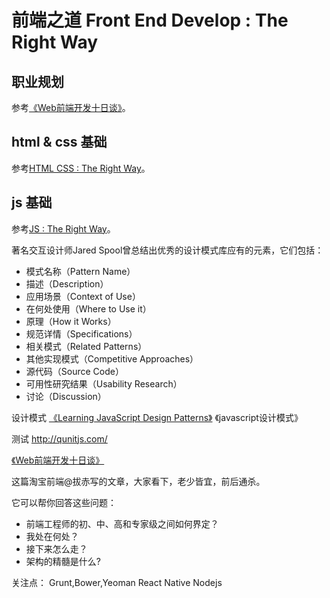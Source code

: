 # 前端之道  Front End Develop : The Right Way

## 职业规划

参考[《Web前端开发十日谈》](http://www.yinqing.co/archives/246.html)。

## html & css 基础

参考[HTML CSS : The Right Way](http://htmlcsstherightway.org/)。

## js 基础

参考[JS : The Right Way](http://jstherightway.org/)。



著名交互设计师Jared Spool曾总结出优秀的设计模式库应有的元素，它们包括：

- 模式名称（Pattern Name）
- 描述（Description）
- 应用场景（Context of Use）
- 在何处使用（Where to Use it）
- 原理（How it Works）
- 规范详情（Specifications）
- 相关模式（Related Patterns）
- 其他实现模式（Competitive Approaches）
- 源代码（Source Code）
- 可用性研究结果（Usability Research）
- 讨论（Discussion）


设计模式
[《Learning JavaScript Design Patterns》](http://addyosmani.com/resources/essentialjsdesignpatterns/book/)
《javascript设计模式》

测试
http://qunitjs.com/


[《Web前端开发十日谈》](http://blog.jobbole.com/25114/)

这篇淘宝前端@拔赤写的文章，大家看下，老少皆宜，前后通杀。

它可以帮你回答这些问题：

- 前端工程师的初、中、高和专家级之间如何界定？
- 我处在何处？
- 接下来怎么走？
- 架构的精髓是什么?

关注点：
Grunt,Bower,Yeoman
React Native
Nodejs


